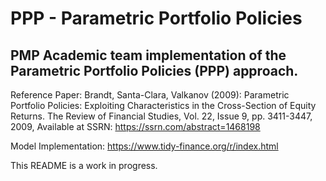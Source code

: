 # PPP - Parametric Portfolio Policies

## PMP Academic team implementation of the Parametric Portfolio Policies (PPP) approach.

Reference Paper:  Brandt, Santa-Clara, Valkanov (2009): Parametric Portfolio Policies: Exploiting Characteristics in the Cross-Section of Equity Returns. 
The Review of Financial Studies, Vol. 22, Issue 9, pp. 3411-3447, 2009, Available at SSRN: https://ssrn.com/abstract=1468198

Model Implementation: https://www.tidy-finance.org/r/index.html

This README is a work in progress. 
